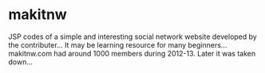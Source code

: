 # makitnw
JSP codes of a simple and interesting social network website developed by the contributer... It may be learning resource for many beginners... makitnw.com had around 1000 members during 2012-13. Later it was taken down...
